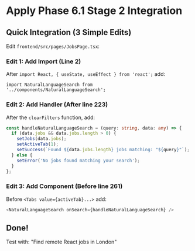 # Apply Phase 6.1 Stage 2 Integration

## Quick Integration (3 Simple Edits)

Edit `frontend/src/pages/JobsPage.tsx`:

### Edit 1: Add Import (Line 2)
After `import React, { useState, useEffect } from 'react';` add:
```
import NaturalLanguageSearch from '../components/NaturalLanguageSearch';
```

### Edit 2: Add Handler (After line 223)
After the `clearFilters` function, add:
```typescript
const handleNaturalLanguageSearch = (query: string, data: any) => {
  if (data.jobs && data.jobs.length > 0) {
    setJobs(data.jobs);
    setActiveTab(1);
    setSuccess(`Found ${data.jobs.length} jobs matching: "${query}"`);
  } else {
    setError('No jobs found matching your search');
  }
};
```

### Edit 3: Add Component (Before line 261)
Before `<Tabs value={activeTab}...>` add:
```typescript
<NaturalLanguageSearch onSearch={handleNaturalLanguageSearch} />
```

## Done!
Test with: "Find remote React jobs in London"
